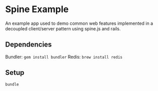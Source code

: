 # Spine Example

An example app used to demo common web features implemented in a
decoupled client/server pattern using spine.js and rails.

## Dependencies

Bundler: `gem install bundler`
Redis:   `brew install redis`

## Setup

`bundle`
